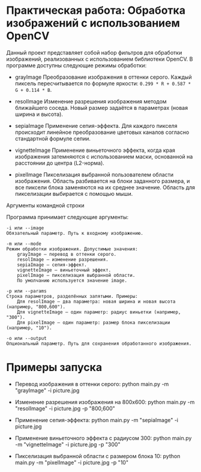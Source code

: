 # Практическая работа: Обработка изображений с использованием OpenCV

Данный проект представляет собой набор фильтров для обработки изображений, реализованных с использованием библиотеки OpenCV. В программе доступны следующие режимы обработки:

 - grayImage
Преобразование изображения в оттенки серого. Каждый пиксель пересчитывается по формуле яркости:
`0.299 * R + 0.587 * G + 0.114 * B`.

 - resolImage
Изменение разрешения изображения методом ближайшего соседа. Новый размер задаётся в параметрах (новая ширина и высота).

 - sepiaImage
Применение сепия-эффекта. Для каждого пикселя происходит линейное преобразование цветовых каналов согласно стандартной формуле сепии.

 - vignetteImage
Применение виньеточного эффекта, когда края изображения затемняются с использованием маски, основанной на расстоянии до центра (L2-норма).

 - pixelImage
Пикселизация выбранной пользователем области изображения. Область разбивается на блоки заданного размера, и все пиксели блока заменяются на их среднее значение. Область для пикселизации выбирается с помощью мыши.

Аргументы командной строки

Программа принимает следующие аргументы:

    -i или --image
    Обязательный параметр. Путь к входному изображению.

    -m или --mode
    Режим обработки изображения. Допустимые значения:
        grayImage – перевод в оттенки серого.
        resolImage – изменение разрешения.
        sepiaImage – сепия-эффект.
        vignetteImage – виньеточный эффект.
        pixelImage – пикселизация выбранной области.
        По умолчанию используется значение image.

    -p или --params
    Строка параметров, разделённых запятыми. Примеры:
        Для resolImage – два параметра: новая ширина и новая высота (например, "800,600").
        Для vignetteImage – один параметр: радиус виньетки (например, "300").
        Для pixelImage – один параметр: размер блока пикселизации (например, "10").

    -o или --output
    Опциональный параметр. Путь для сохранения обработанного изображения.

# Примеры запуска

- Перевод изображения в оттенки серого:
python main.py -m "grayImage" -i picture.jpg

- Изменение разрешения изображения на 800x600:
python main.py -m "resolImage" -i picture.jpg -p "800,600"

- Применение сепия-эффекта:
python main.py -m "sepiaImage" -i picture.jpg

- Применение виньеточного эффекта с радиусом 300:
python main.py -m "vignetteImage" -i picture.jpg -p "300"

- Пикселизация выбранной области с размером блока 10:
python main.py -m "pixelImage" -i picture.jpg -p "10"